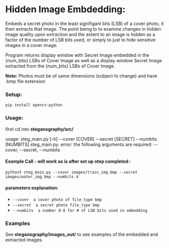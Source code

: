 # Hidden Image Embdedding: #
Embeds a secret photo in the least signifigant bits (LSB) of a cover photo, it then extracts that image. 
The point being to to examine changes in hidden image quality upon extraction and the extent to 
an image is hidden as a factor of the number of LSB bits used, or simply to just to hide sensitive
images in a cover image.

Program returns display window with Secret Image embedded in the {num_bits} LSBs 
of Cover Image as well as a display window Secret Image extracted from the {num_bits} 
LSBs of Cover Image.

**Note:** Photos must be of same dimensions (subject to change) and have .bmp file extension

### Setup: 

   ```pip install opencv-python```

### Usage: 
first cd into  **steganography/src/**

usage: steg_main.py [-h] --cover [COVER] --secret [SECRET] --numbits [NUMBITS]
steg_main.py: error: the following arguments are required: --cover, --secret, --numbits


#### Example Call - will work as is after set up step completed :

   ```python3 steg_main.py --cover images/train_img.bmp --secret images/water_img.bmp --numbits 4```

#### parameters explanation:
- ```--cover  a cover photo of file_type bmp```
- ```--secret  a secret photo file_type bmp```
- ```--numbits  a number 0-8 for # of LSB bits used in embedding```

### Examples 

See **steganography/images_out/** to see examples of the embedded and extracted images. 
